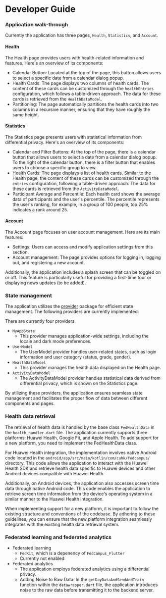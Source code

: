 # Developer Guide

### Application walk-through

Currently the application has three pages, `Health`, `Statistics`, and `Account`.

#### Health

The Health page provides users with health-related information and features. Here's an overview of its components:

- Calendar Button: Located at the top of the page, this button allows users to select a specific date from a calendar dialog popup.
- Health Cards: The page displays two columns of health cards. The content of these cards can be customized through the `healthEntries` configuration, which follows a table-driven approach. The data for these cards is retrieved from the `HealthDataModel`.
- Partitioning: The page automatically partitions the health cards into two columns in a recursive manner, ensuring that they have roughly the same height.

#### Statistics

The Statistics page presents users with statistical information from differential privacy. Here's an overview of its components:

- Calendar and Filter Buttons: At the top of the page, there is a calendar button that allows users to select a date from a calendar dialog popup. To the right of the calendar button, there is a filter button that enables users to choose a specific group to view.
- Health Cards: The page displays a list of health cards. Similar to the Health page, the content of these cards can be customized through the `entries` configuration, following a table-driven approach. The data for these cards is retrieved from the `ActivityDataModel`.
- Participant Average and Percentile: Each health card shows the average data of participants and the user's percentile. The percentile represents the user's ranking, for example, in a group of 100 people, top 25% indicates a rank around 25.

#### Account

The Account page focuses on user account management. Here are its main features:

- Settings: Users can access and modify application settings from this section.
- Account management: The page provides options for logging in, logging out, and registering a new account.

Additionally, the application includes a splash screen that can be toggled on or off. This feature is particularly useful for providing a first-time tour or displaying news updates (to be added).

### State management

The application utilizes the [provider](https://pub.dev/packages/provider) package for efficient state management. The following providers are currently implemented:

There are currently four providers.

- `MyAppState`
  - This provider manages application-wide settings, including the locale and dark mode preferences.
- `UserModel`
  - The UserModel provider handles user-related states, such as login information and user category (status, grade, gender).
- `HealthDataModel`
  - This provider manages the health data displayed on the Health page.
- `ActivityDataModel`
  - The ActivityDataModel provider handles statistical data derived from differential privacy, which is shown on the Statistics page.

By utilizing these providers, the application ensures seamless state management and facilitates the proper flow of data between different components and pages.

### Health data retrieval

The retrieval of health data is handled by the base class `FedHealthData` in the `health_handler.dart` file. The application currently supports three platforms: Huawei Health, Google Fit, and Apple Health. To add support for a new platform, you need to implement the FedHealthData class.

For Huawei Health integration, the implementation involves native Android code located in the `android/app/src/main/kotlin/com/cuhk/fedcampus/` directory. This code allows the application to interact with the Huawei Health SDK and retrieve health data specific to Huawei devices and other Android devices compatible with Huawei Health.

Additionally, on Android devices, the application also accesses screen time data through native Android code. This code enables the application to retrieve screen time information from the device's operating system in a similar manner to the Huawei Health integration.

When implementing support for a new platform, it is important to follow the existing structure and conventions of the codebase. By adhering to these guidelines, you can ensure that the new platform integration seamlessly integrates with the existing health data retrieval system.

### Federated learning and federated analytics

- Federated learning
  - `FedKit`, which is a depenency of `FedCampus_Flutter`
  - Currently not enabled
- Federated analytics
  - The application employs federated analytics using a differential privacy.
  - Adding Noise to Raw Data: In the `getDayDataAndSendAndTrain` function within the `datawrapper.dart` file, the application introduces noise to the raw data before transmitting it to the backend server.
